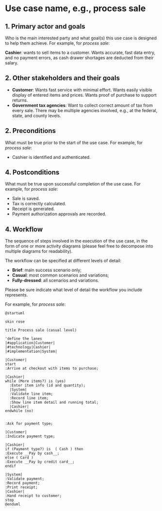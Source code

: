 # Use case name, e.g., process sale 

## 1. Primary actor and goals
Who is the main interested party and what goal(s) this use case is designed to help them achieve. For example, for _process sale_:

__Cashier__: wants to sell items to a customer. Wants accurate, fast data entry, and no payment errors, as cash drawer shortages are deducted from their salary.


## 2. Other stakeholders and their goals

* __Customer__: Wants fast service with minimal effort. Wants easily visible display of entered items and prices. Wants proof of purchase to support returns.
* __Government tax agencies__: Want to collect correct amount of tax from every sale. There may be multiple agencies involved, e.g., at the federal, state, and county levels.


## 2. Preconditions

What must be true prior to the start of the use case.
For example, for _process sale_:

* Cashier is identified and authenticated.

## 4. Postconditions

What must be true upon successful completion of the use case. 
For example, for _process sale_:

* Sale is saved.
* Tax is correctly calculated.
* Receipt is generated.
* Payment authorization approvals are recorded.


## 4. Workflow

The sequence of steps involved in the execution of the use case, in the form of one or more activity diagrams (please feel free to decompose into multiple diagrams for readability).

The workflow can be specified at different levels of detail:

* __Brief__: main success scenario only;
* __Casual__: most common scenarios and variations;
* __Fully-dressed__: all scenarios and variations.

Please be sure indicate what level of detail the workflow you include represents. 

For example, for _process sale_:

```plantuml
@startuml

skin rose

title Process sale (casual level)

'define the lanes
|#application|Customer|
|#technology|Cashier|
|#implementation|System|

|Customer|
start
:Arrive at checkout with items to purchase;

|Cashier|
while (More items?) is (yes)
  :Enter item info (id and quantity);
  |System|
  :Validate line item;
  :Record line item;
  :Show line item detail and running total;
  |Cashier|
endwhile (no)


:Ask for payment type;

|Customer|
:Indicate payment type;

|Cashier|
if (Payment type?) is  ( Cash ) then
:Execute __Pay by cash__;
else ( Card ) 
:Execute __Pay by credit card__;
endif

|System|
:Validate payment;
:Record payment;
:Print receipt;
|Cashier|
:Hand receipt to customer;
stop
@enduml
```


